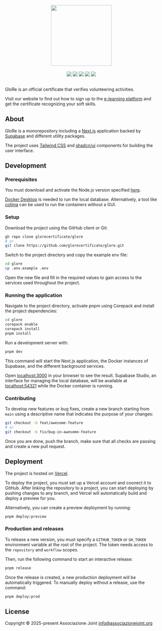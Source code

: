 <div align="center">
  <h1>
    <img src="https://ikfajxrqxstqmedpnzzs.supabase.co/storage/v1/object/public/metadata/logo.svg" alt="" width="200">
  </h1>
  <a href="https://github.com/glorecertificate/glore/releases"><img src="https://img.shields.io/github/package-json/v/glorecertificate/glore?labelColor=24292e&color=5cb9d2&style=flat"></a>
  <a href="https://github.com/glorecertificate/glore/deployments/Production"><img src="https://img.shields.io/github/deployments/glorecertificate/glore/Production?logo=vercel&label=Production&labelColor=%2324292e"></a>
  <a href="https://github.com/glorecertificate/glore/deployments/Preview"><img src="https://img.shields.io/github/deployments/glorecertificate/glore/Preview?logo=vercel&label=Preview&labelColor=%2324292e"></a>
  <a href="https://github.com/glorecertificate/glore/actions/workflows/ci.yml"><img src="https://github.com/glorecertificate/glore/actions/workflows/ci.yml/badge.svg"></a>
  <a href="https://github.com/glorecertificate/glore/actions/workflows/github-code-scanning/codeql"><img src="https://github.com/glorecertificate/glore/actions/workflows/github-code-scanning/codeql/badge.svg"></a>
</div>
<br>

GloRe is an official certificate that verifies volunteering activities.

Visit our website to find out how to sign up to the [e-learning platform](https://elearning.glorecertificate.net) and get the certificate recognizing your soft skills.

## About

GloRe is a monorepository including a <a href="https://nextjs.org">Next.js</a> application backed by <a href="https://supabase.com">Supabase</a> and different utility packages.

The project uses <a href="https://tailwindcss.com">Tailwind CSS</a> and <a href="https://ui.shadcn.com">shadcn/ui</a> components for building the user interface.

## Development

### Prerequisites

You must download and activate the Node.js version specified [here](.node-version).

[Docker Desktop](https://docs.docker.com/desktop) is needed to run the local database. Alternatively, a tool like [colima](https://github.com/abiosoft/colima) can be used to run the containers without a GUI.

### Setup

Download the project using the GitHub client or Git:

```sh
gh repo clone glorecertificate/glore
# or
git clone https://github.com/glorecertificate/glore.git
```

Switch to the project directory and copy the example env file:

```sh
cd glore
cp .env.example .env
```

Open the new file and fill in the required values to gain access to the services used throughout the project.

### Running the application

Navigate to the project directory, activate pnpm using Corepack and install the project dependencies:

```sh
cd glore
corepack enable
corepack install
pnpm install
```

Run a development server with:

```bash
pnpm dev
```

This command will start the Next.js application, the Docker instances of Supabase, and the different background services.

Open [localhost:3000](http://localhost:3000) in your browser to see the result. Supabase Studio, an interface for managing the local database, will be available at [localhost:54321](http://localhost:54321) while the Docker container is running.

<!-- Write working with the local database -->

### Contributing

To develop new features or bug fixes, create a new branch starting from `main` using a descriptive name that indicates the purpose of your changes:

```sh
git checkout -b feat/awesome-feature
# or
git checkout -b fix/bug-in-awesome-feature
```

Once you are done, push the branch, make sure that all checks are passing and create a new pull request.

## Deployment

The project is hosted on [Vercel](https://vercel.com).

To deploy the project, you must set up a Vercel account and coonect it to GitHub. After linking the repository to a project, you can start deploying by pushing changes to any branch, and Vercel will automatically build and deploy a preview for you.

Alternatively, you can create a preview deployment by running:

```sh
pnpm deploy:preview
```

### Production and releases

To release a new version, you must specify a `GITHUB_TOKEN` or `GH_TOKEN` environment variable at the root of the project. The token needs access to the `repository` and `workflow` scopes.

Then, run the following command to start an interactive release:

```sh
pnpm release
```

Once the release is created, a new production deployment will be automatically triggered. To manually deploy without a release, use the command:

```sh
pnpm deploy:prod
```

## License

Copyright © 2025-present Associazione Joint <info@associazionejoint.org>

